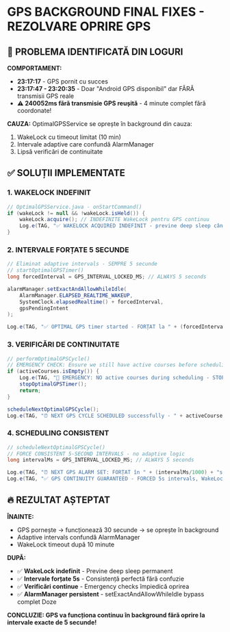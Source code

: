 # GPS BACKGROUND FINAL FIXES - REZOLVARE OPRIRE GPS

## 🚨 PROBLEMA IDENTIFICATĂ DIN LOGURI

**COMPORTAMENT:**
- **23:17:17** - GPS pornit cu succes  
- **23:17:47 - 23:20:35** - Doar "Android GPS disponibil" dar FĂRĂ transmisii GPS reale
- **⚠️ 240052ms fără transmisie GPS reușită** - 4 minute complet fără coordonate!

**CAUZA:** OptimalGPSService se oprește în background din cauza:
1. WakeLock cu timeout limitat (10 min)
2. Intervale adaptive care confundă AlarmManager
3. Lipsă verificări de continuitate

## ✅ SOLUȚII IMPLEMENTATE

### **1. WAKELOCK INDEFINIT**
```java
// OptimalGPSService.java - onStartCommand()
if (wakeLock != null && !wakeLock.isHeld()) {
    wakeLock.acquire(); // INDEFINITE WakeLock pentru GPS continuu
    Log.e(TAG, "✅ WAKELOCK ACQUIRED INDEFINIT - previne deep sleep când e blocat");
}
```

### **2. INTERVALE FORȚATE 5 SECUNDE**
```java
// Eliminat adaptive intervals - SEMPRE 5 secunde
// startOptimalGPSTimer()
long forcedInterval = GPS_INTERVAL_LOCKED_MS; // ALWAYS 5 seconds

alarmManager.setExactAndAllowWhileIdle(
    AlarmManager.ELAPSED_REALTIME_WAKEUP,
    SystemClock.elapsedRealtime() + forcedInterval,
    gpsPendingIntent
);

Log.e(TAG, "✅ OPTIMAL GPS timer started - FORȚAT la " + (forcedInterval/1000) + "s intervals pentru CONTINUITATE");
```

### **3. VERIFICĂRI DE CONTINUITATE**
```java
// performOptimalGPSCycle()
// EMERGENCY CHECK: Ensure we still have active courses before scheduling
if (activeCourses.isEmpty()) {
    Log.e(TAG, "🚨 EMERGENCY: NO active courses during scheduling - STOPPING timer");
    stopOptimalGPSTimer();
    return;
}

scheduleNextOptimalGPSCycle();
Log.e(TAG, "⏰ NEXT GPS CYCLE SCHEDULED successfully - " + activeCourses.size() + " active courses");
```

### **4. SCHEDULING CONSISTENT**
```java
// scheduleNextOptimalGPSCycle()
// FORCE CONSISTENT 5-SECOND INTERVALS - no adaptive logic
long intervalMs = GPS_INTERVAL_LOCKED_MS; // ALWAYS 5 seconds

Log.e(TAG, "⏰ NEXT GPS ALARM SET: FORȚAT în " + (intervalMs/1000) + "s for " + activeCourses.size() + " courses");
Log.e(TAG, "✅ GPS CONTINUITY GUARANTEED - FORCED 5s intervals, WakeLock: " + wakeLock.isHeld());
```

## 🔥 REZULTAT AȘTEPTAT

**ÎNAINTE:**
- GPS pornește → funcționează 30 secunde → se oprește în background
- Adaptive intervals confundă AlarmManager
- WakeLock timeout după 10 minute

**DUPĂ:**
- ✅ **WakeLock indefinit** - Previne deep sleep permanent
- ✅ **Intervale forțate 5s** - Consistență perfectă fără confuzie
- ✅ **Verificări continue** - Emergency checks împiedică oprirea
- ✅ **AlarmManager persistent** - setExactAndAllowWhileIdle bypass complet Doze

**CONCLUZIE: GPS va funcționa continuu în background fără oprire la intervale exacte de 5 secunde!**
